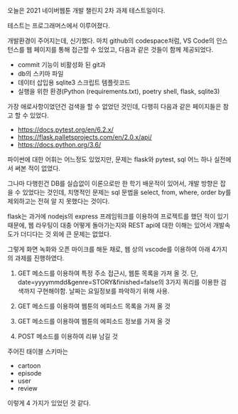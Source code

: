 오늘은 2021 네이버웹툰 개발 챌린지 2차 과제 테스트일이다.


테스트는 프로그래머스에서 이루어졌다.

개발환경이 주어지는데, 신기했다.
마치 github의 codespace처럼, VS Code의 인스턴스를 웹 페이지를 통해 접근할 수 있었고, 다음과 같은 것들이 함께 제공되었다.

* commit 기능이 비활성화 된 git과
* db의 스키마 파일
* 데이터 삽입용 sqlite3 스크립트 템플릿코드
* 실행을 위한 환경(Python (requirements.txt), poetry shell, flask, sqlite3)

가장 애로사항이었던건 검색을 할 수 없었던 것인데, 다행히 다음과 같은 페이지들은 참고 할 수 있었다.

- https://docs.pytest.org/en/6.2.x/
- https://flask.palletsprojects.com/en/2.0.x/api/
- https://docs.python.org/3.6/

파이썬에 대한 어휘는 어느정도 있었지만, 문제는 flask와 pytest, sql 어느 하나 실전에서 써본 적이 없었다.

그나마 다행힌건 DB를 실습없이 이론으로만 한 학기 배운적이 있어서, 개발 방향은 잡을 수 있었다는 것인데,
치명적인 문제는 sql 문법을 select, from, where, order by를 제외하고는 전혀 알 지 못했다는 것이다.

flask는 과거에 nodejs의 express 프레임워크를 이용하여 프로젝트를 했던 적이 있기 때문에, 웹 라우팅이 대충 어떻게 돌아가는지와 REST api에 대한 이해는 있어서
개발속도가 더디다는 것 외에 큰 문제는 없었다.

그렇게 화면 녹화와 오픈 마이크를 해둔 채로, 웹 상의 vscode를 이용하여 아래 4가지의 과제를 진행하였다.

1. GET 메소드를 이용하여 특정 주소 접근시, 웹툰 목록을 가져 올 것. 단, date=yyyymmdd&genre=STORY&finished=false의 3가지 쿼리를 이용한 검색까지 구현해야함. 날짜는 요일정보를 파악하기 위해 사용.

2. GET 메소드를 이용하여 웹툰의 에피소드 목록을 가져 올 것

3. GET 메소드를 이용하여 웹툰의 에피소드 정보를 가져 올 것

4. POST 메소드를 이용하여 리뷰 남길 것


주어진 태이블 스키마는

- cartoon
- episode
- user
- review

이렇게 4 가지가 있었던 것 같다.